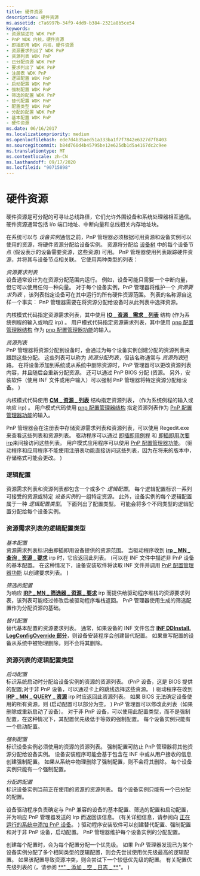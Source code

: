 ```yaml
---
title: 硬件资源
description: 硬件资源
ms.assetid: c7a6997b-34f9-4dd9-b384-2321a8b5ce54
keywords:
- 资源描述符 WDK PnP
- PnP WDK 内核，硬件资源
- 即插即用 WDK 内核，硬件资源
- 资源要求列出了 WDK PnP
- 资源列表 WDK PnP
- 已分配资源 WDK PnP
- 要求列出了 WDK PnP
- 注册表 WDK PnP
- 逻辑配置 WDK PnP
- 启动配置 WDK PnP
- 强制配置 WDK PnP
- 筛选的配置 WDK PnP
- 替代配置 WDK PnP
- 配置类型 WDK PnP
- 分配的配置 WDK PnP
- 基本配置 WDK PnP
- 硬件资源
ms.date: 06/16/2017
ms.localizationpriority: medium
ms.openlocfilehash: ede7d4b35aed51a333ba1f7f7842e6327d7f8403
ms.sourcegitcommit: b84d760d4b45795be12e625db1d5a4167dc2c9ee
ms.translationtype: MT
ms.contentlocale: zh-CN
ms.lasthandoff: 09/17/2020
ms.locfileid: "90715898"
---
```

# <a name="hardware-resources"></a>硬件资源





硬件资源是可分配的可寻址总线路径，它们允许外围设备和系统处理器相互通信。 硬件资源通常包括 i/o 端口地址、中断向量和总线相关内存地址块。

在系统可以与 *设备实例*通信之前，PnP 管理器必须根据可用资源和设备实例可以使用的资源，将硬件资源分配给设备实例。 资源将分配给 [设备树](device-tree.md) 中的每个设备节点 (假设表示的设备需要资源，这些资源) 可用。 PnP 管理器使用列表跟踪硬件资源，并将其与设备节点相关联。 它使用两种类型的列表：

<a href="" id="resource-requirements-list"></a>*资源要求列表*  
设备通常设计为在资源分配范围内运行。 例如，设备可能只需要一个中断向量，但它可以使用任何一种向量。 对于每个设备实例，PnP 管理器将维护一个 *资源要求列表* ，该列表指定设备可在其中运行的所有硬件资源范围。 列表的名称源自这样一个事实： PnP 管理器需要在将资源分配给设备时从此列表中选择资源。

内核模式代码指定资源需求列表，其中使用 [**IO \_ 资源 \_ 需求 \_ 列表**](/windows-hardware/drivers/ddi/wdm/ns-wdm-_io_resource_requirements_list) 结构 (作为系统例程的输入或响应 irp) 。 用户模式代码指定资源需求列表，其中使用 [pnp 配置管理器结构](/previous-versions/ff549718(v=vs.85)) 作为 [pnp 配置管理器功能](/previous-versions/ff549713(v=vs.85))的输入。

<a href="" id="resource-list"></a>*资源列表*  
PnP 管理器将资源分配到设备时，会通过为每个设备实例创建分配的资源列表来跟踪这些分配。 这些列表可以称为 *资源分配列表*，但该名称通常与 *资源列表*短路。 在将设备添加到系统或从系统中删除资源时，PnP 管理器可以更改资源列表内容，并且随后会重新分配资源。 还可以通过 PnP BIOS 分配 (资源。 另外，安装软件（使用 INF 文件或用户输入）可以强制 PnP 管理器将特定资源分配给设备。 ) 

内核模式代码使用 [**CM \_ 资源 \_ 列表**](/windows-hardware/drivers/ddi/wdm/ns-wdm-_cm_resource_list) 结构指定资源列表， (作为系统例程的输入或响应 irp) 。 用户模式代码使用 [pnp 配置管理器结构](/previous-versions/ff549718(v=vs.85)) 指定资源列表作为 [PnP 配置管理器功能](/previous-versions/ff549713(v=vs.85))的输入。

PnP 管理器会在注册表中存储资源需求列表和资源列表，可以使用 Regedit.exe 来查看这些列表和资源列表。 驱动程序可以通过 [即插即用例程](/windows-hardware/drivers/ddi/index) 和 [即插即用次要 irp](./plug-and-play-minor-irps.md)来间接访问这些列表。 用户模式应用程序可以使用 [PnP 配置管理器功能](/previous-versions/ff549713(v=vs.85))。  (驱动程序和应用程序不能使用注册表功能直接访问这些列表，因为在将来的版本中，存储格式可能会更改。 ) 

### <a name="logical-configurations"></a><a href="" id="ddk-logical-configurations-kg"></a>逻辑配置

资源需求列表和资源列表都包含一个或多个 *逻辑配置*。 每个逻辑配置标识一系列可接受的资源或特定 *设备实例*的一组特定资源。 此外，设备实例的每个逻辑配置属于一种 *逻辑配置类型*。 下面列出了配置类型。 可能会将多个不同类型的逻辑配置分配给每个设备实例。

### <a name="logical-configuration-types-for-resource-requirements-lists"></a>资源需求列表的逻辑配置类型

<a href="" id="basic-configuration"></a>*基本配置*  
资源需求列表标识由即插即用设备提供的资源范围。 当驱动程序收到 [**irp \_ MN \_ 查询 \_ 资源 \_ 要求**](./irp-mn-query-resource-requirements.md) irp 时，它应返回此列表。  (可以在 INF 文件中描述非 PnP 设备的基本配置。 在这种情况下，设备安装软件将读取 INF 文件并调用 [PnP 配置管理器功能](/previous-versions/ff549713(v=vs.85)) 以创建要求列表。 ) 

<a href="" id="filtered-configuration"></a>*筛选的配置*  
为响应 [**IRP \_ MN \_ 筛选器 \_ 资源 \_ 要求**](./irp-mn-filter-resource-requirements.md) irp 而提供给驱动程序堆栈的资源要求列表，该列表可能经过修改后被驱动程序堆栈返回。 PnP 管理器使用生成的筛选配置作为分配资源的基础。

<a href="" id="override-configuration"></a>*替代配置*  
替代基本配置的资源要求列表。 通常，如果设备的 INF 文件包含 [**INF DDInstall. LogConfigOverride 部分**](../install/inf-ddinstall-logconfigoverride-section.md)，则设备安装程序会创建替代配置。 如果重写配置的设备从系统中被物理删除，则不会将其删除。

### <a name="logical-configuration-types-for-resource-lists"></a>资源列表的逻辑配置类型

<a href="" id="boot-configuration"></a>*启动配置*  
标识系统启动时分配给设备实例的资源的资源列表。  (PnP 设备，这是 BIOS 提供的配置;对于非 PnP 设备，可以通过卡上的跳线选择这些资源。 ) 驱动程序在收到 [**IRP \_ MN \_ QUERY \_ 资源**](./irp-mn-query-resources.md) irp 时应返回此资源列表。 如果 BIOS 无法确定设备使用的所有资源，则 (启动配置可以部分为空。 ) PnP 管理器可以修改此列表（如果删除或重新启动了设备）。 对于非 PnP 设备，可以使用此配置类型，而不是强制配置，在这种情况下，其配置优先级低于等效的强制配置。 每个设备实例只能有一个启动配置。

<a href="" id="forced-configuration"></a>*强制配置*  
标识设备实例必须使用的资源的资源列表。 强制配置可防止 PnP 管理器将其他资源分配给设备实例。 设备安装程序可能会基于包含在 INF 中或从用户接收的信息创建强制配置。 如果从系统中物理删除了强制配置，则不会将其删除。 每个设备实例只能有一个强制配置。

<a href="" id="allocated-configuration"></a>*分配的配置*  
标识设备实例当前正在使用的资源的资源列表。 每个设备实例只能有一个已分配的配置。

设备驱动程序负责确定与 PnP 兼容的设备的基本配置、筛选的配置和启动配置，并为响应 PnP 管理器发送的 Irp 而返回该信息。  (有关详细信息，请参阅向 [正在运行的系统中添加 PnP 设备](adding-a-pnp-device-to-a-running-system.md)。 ) 驱动程序安装软件可以创建替代配置、强制配置和对于非 PnP 设备，启动配置。 PnP 管理器维护每个设备实例的分配配置。

创建每个配置时，会为每个配置分配一个优先级。 如果 PnP 管理器发现已为某个设备实例分配了多个相同类型的逻辑配置，则会先尝试使用优先级最高的逻辑配置。 如果该配置导致资源冲突，则会尝试下一个较低优先级的配置。 有关配置优先级列表的 (，请参阅 [**" \_ 添加 \_ 空 \_ 日志 \_ **](/windows/win32/api/cfgmgr32/nf-cfgmgr32-cm_add_empty_log_conf)"。 ) 

 

